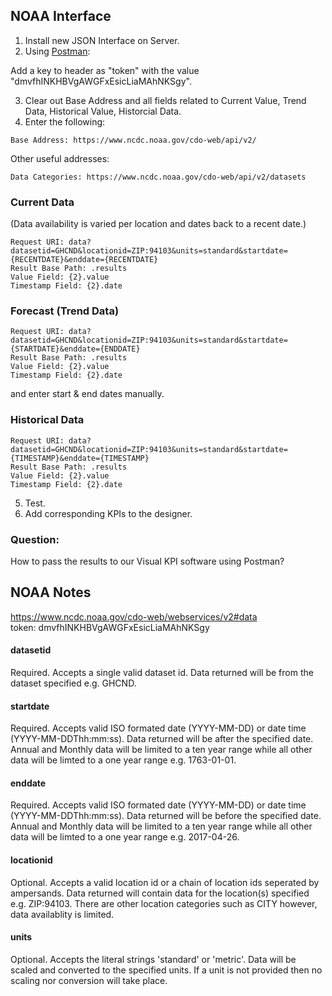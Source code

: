  ## NOAA Interface
 
 1. Install new JSON Interface on Server.</br>
 2. Using [Postman](https://www.getpostman.com/docs/introduction):
 
 Add a key to header as "token" with the value "dmvfhINKHBVgAWGFxEsicLiaMAhNKSgy".

 3. Clear out Base Address and all fields related to Current Value, Trend Data, Historical Value, Historcial Data.</br>
 4. Enter the following:</br>
 ```
 Base Address: https://www.ncdc.noaa.gov/cdo-web/api/v2/
 ```
 Other useful addresses:
 ```
 Data Categories: https://www.ncdc.noaa.gov/cdo-web/api/v2/datasets
 ```
 
 
 ### Current Data
 (Data availability is varied per location and dates back to a recent date.)
 ```
 Request URI: data?datasetid=GHCND&locationid=ZIP:94103&units=standard&startdate={RECENTDATE}&enddate={RECENTDATE}
 Result Base Path: .results
 Value Field: {2}.value
 Timestamp Field: {2}.date
  ```
  
 ### Forecast (Trend Data)
 ```
 Request URI: data?datasetid=GHCND&locationid=ZIP:94103&units=standard&startdate={STARTDATE}&enddate={ENDDATE}
 Result Base Path: .results
 Value Field: {2}.value
 Timestamp Field: {2}.date
 ```
 and enter start & end dates manually.
 
 ### Historical Data
 ```
 Request URI: data?datasetid=GHCND&locationid=ZIP:94103&units=standard&startdate={TIMESTAMP}&enddate={TIMESTAMP}
 Result Base Path: .results
 Value Field: {2}.value
 Timestamp Field: {2}.date
 ```
 
 5. Test.
 6. Add corresponding KPIs to the designer.

### Question:
How to pass the results to our Visual KPI software using Postman?

## NOAA Notes
https://www.ncdc.noaa.gov/cdo-web/webservices/v2#data
</br>token:	dmvfhINKHBVgAWGFxEsicLiaMAhNKSgy

#### datasetid 
Required. Accepts a single valid dataset id. Data returned will be from the dataset specified e.g. GHCND.

#### startdate
Required. Accepts valid ISO formated date (YYYY-MM-DD) or date time (YYYY-MM-DDThh:mm:ss). Data returned will be after the specified date. Annual and Monthly data will be limited to a ten year range while all other data will be limted to a one year range e.g. 1763-01-01.

#### enddate
Required. Accepts valid ISO formated date (YYYY-MM-DD) or date time (YYYY-MM-DDThh:mm:ss). Data returned will be before the specified date. Annual and Monthly data will be limited to a ten year range while all other data will be limted to a one year range e.g. 2017-04-26.

#### locationid
Optional. Accepts a valid location id or a chain of location ids seperated by ampersands. Data returned will contain data for the location(s) specified e.g. ZIP:94103. There are other location categories such as CITY however, data availablity is limited.

#### units
Optional. Accepts the literal strings 'standard' or 'metric'. Data will be scaled and converted to the specified units. If a unit is not provided then no scaling nor conversion will take place.
